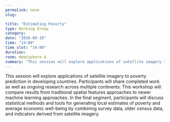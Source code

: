 ```yaml
---
permalink: none
slug:

title: "Estimating Poverty"
type: Working Group
category:
date: "2018-09-19"
time: "14:00"
time_slot: "14:00"
duration:
room: Hemisphere A
summary: "This session will explore applications of satellite imagery to poverty prediction in developing countries. Participants will share completed work as well as ongoing research across multiple continents. This workshop will compare results from traditional spatial features approaches to newer machine learning approaches. In the final segment, participants will discuss statistical methods and tools for generating local estimates of poverty and average economic well-being by combining survey data, older census data, and indicators derived from satellite imagery."
---
```

This session will explore applications of satellite imagery to poverty prediction in developing countries. Participants will share completed work as well as ongoing research across multiple continents. This workshop will compare results from traditional spatial features approaches to newer machine learning approaches. In the final segment, participants will discuss statistical methods and tools for generating local estimates of poverty and average economic well-being by combining survey data, older census data, and indicators derived from satellite imagery.
